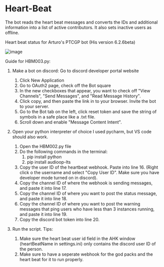 # Heart-Beat

The bot reads the heart beat messages and converts the IDs and additional information into a list of active contributors. It also sets inactive users as offline.


Heart beat status for Arturo's PTCGP bot (His version 6.2.6beta)

![image](https://github.com/user-attachments/assets/3b74c83a-f3c4-41a8-8cb4-6d4c2c5fa84a)


Guide for HBM003.py:

1. Make a bot on discord:
  Go to discord developer portal website
    1. Click New Application
    2. Go to OAuth2 page, check off the Bot square
    3. In the new checkboxes that appear, you want to check off "View Channels", "Send Messages", and "Read Message History".
    4. Click copy, and then paste the link in to your browser. Invite the bot to your server.
    5. Go to the Bot tab on the left, click reset token and save the string of symbols in a safe place like a .txt file.
    6. Scroll down and enable "Message Content Intent".

2. Open your python interpreter of choice
   I used pycharm, but VS code should also work.
    1. Open the HBM002.py file
    2. Do the following commands in the terminal:
       1. pip install python
       2. pip install audioop-lts
    3. Copy the user ID of the heartbeat webhook. Paste into line 16. (Right click o the username and select "Copy User ID". Make sure you have developer mode turned on in discord).
    4. Copy the channel ID of where the webhook is sending messages, and paste it into line 17.
    5. Copy the channel ID of where you want to post the status message, and paste it into line 18.
    6. Copy the channel ID of where you want to post the warning messages that ping users who have less than 3 instances running, and paste it into line 19.
    7. Copy the discord bot token into line 20.

4. Run the script.
   Tips:
    1. Make sure the heart beat user id field in the AHK window (heartBeatName in settings.ini) only contains the discord user ID of the person.
    2. Make sure to have a seperate webhook for the god packs and the heart beat for it to run properly.





